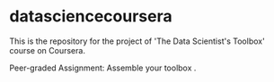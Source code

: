 # datasciencecoursera
This is the repository for the project of 'The Data Scientist's Toolbox' course on Coursera.

Peer-graded Assignment: Assemble your toolbox . 

